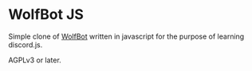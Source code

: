 # WolfBot JS
Simple clone of [WolfBot](https://github.com/jjlrjjlr/wolfbot) written in javascript for the purpose of learning discord.js.

AGPLv3 or later.